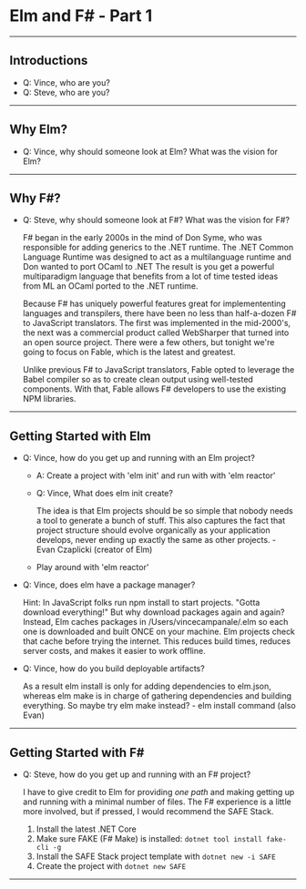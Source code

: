# Elm and F# - Part 1

-----------------------------------------------------------

## Introductions

* Q: Vince, who are you?
* Q: Steve, who are you?

-----------------------------------------------------------

## Why Elm?

* Q: Vince, why should someone look at Elm?  What was the vision for Elm?

-----------------------------------------------------------

## Why F#?

* Q: Steve, why should someone look at F#?   What was the vision for F#?

    F# began in the early 2000s in the mind of Don Syme, who was responsible for adding generics to the .NET runtime.
    The .NET Common Language Runtime was designed to act as a multilanguage runtime and Don wanted to port OCaml to .NET
    The result is you get a powerful multiparadigm language that benefits from a lot of time tested ideas from ML an OCaml ported to the .NET runtime.

    Because F# has uniquely powerful features great for implemententing languages and transpilers, there have been no less than half-a-dozen F# to JavaScript translators.  The first was implemented in the mid-2000's, the next was a commercial product called WebSharper that turned into an open source project.  There were a few others, but tonight we're going to focus on Fable, which is the latest and greatest.

    Unlike previous F# to JavaScript translators, Fable opted to leverage the Babel compiler so as to create clean output using well-tested components.  With that, Fable allows F# developers to use the existing NPM libraries.

-----------------------------------------------------------

## Getting Started with Elm

* Q: Vince, how do you get up and running with an Elm project?
    * A: Create a project with 'elm init' and run with with 'elm reactor'
    * Q: Vince, What does elm init create?

        The idea is that Elm projects should be so simple that nobody needs a tool to generate a bunch of stuff. This also captures the fact that project structure should evolve organically as your application develops, never ending up exactly the same as other projects. - Evan Czaplicki (creator of Elm)

    * Play around with 'elm reactor'

* Q: Vince, does elm have a package manager?

    Hint: In JavaScript folks run npm install to start projects. "Gotta download everything!" But why download packages again and again? Instead, Elm caches packages in /Users/vincecampanale/.elm so each one is downloaded and built ONCE on your machine. Elm projects check that cache before trying the internet. This reduces build times, reduces server costs, and makes it easier to work offline. 

* Q: Vince, how do you build deployable artifacts?

    As a result elm install is only for adding dependencies to elm.json, whereas elm make is in charge of gathering dependencies and building everything. So maybe try elm make instead? - elm install command (also Evan)    

-----------------------------------------------------------

## Getting Started with F#

* Q: Steve, how do you get up and running with an F# project?

    I have to give credit to Elm for providing *one path* and making getting up and running with a minimal number of files.  The F# experience is a little more involved, but if pressed, I would recommend the SAFE Stack.

    1. Install the latest .NET Core
    2. Make sure FAKE (F# Make) is installed: `dotnet tool install fake-cli -g`
    3. Install the SAFE Stack project template with `dotnet new -i SAFE`    
    4. Create the project with `dotnet new SAFE`

-----------------------------------------------------------